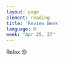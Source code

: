 ```yaml
---
layout: page
element: reading
title: 'Review Week'
language: R
week: "Apr 25, 27"
---
```



Relax 😌
